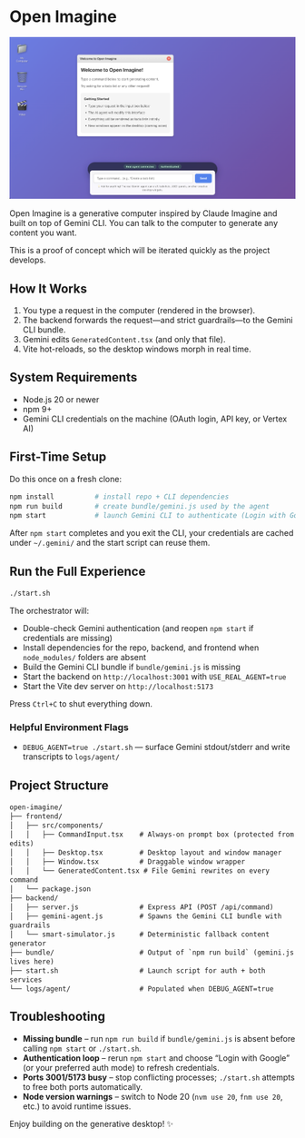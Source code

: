 # Open Imagine

![Open Imagine desktop](./screenshot.png)

Open Imagine is a generative computer inspired by Claude Imagine and built on top of Gemini CLI. You can talk to the computer to generate any content you want.

This is a proof of concept which will be iterated quickly as the project develops.

## How It Works

1. You type a request in the computer (rendered in the browser).
2. The backend forwards the request—and strict guardrails—to the Gemini CLI bundle.
3. Gemini edits `GeneratedContent.tsx` (and only that file).
4. Vite hot-reloads, so the desktop windows morph in real time.

## System Requirements

- Node.js 20 or newer
- npm 9+
- Gemini CLI credentials on the machine (OAuth login, API key, or Vertex AI)

## First-Time Setup

Do this once on a fresh clone:

```bash
npm install          # install repo + CLI dependencies
npm run build        # create bundle/gemini.js used by the agent
npm start            # launch Gemini CLI to authenticate (Login with Google, etc.)
```

After `npm start` completes and you exit the CLI, your credentials are cached under `~/.gemini/` and the start script can reuse them.

## Run the Full Experience

```bash
./start.sh
```

The orchestrator will:

- Double-check Gemini authentication (and reopen `npm start` if credentials are missing)
- Install dependencies for the repo, backend, and frontend when `node_modules/` folders are absent
- Build the Gemini CLI bundle if `bundle/gemini.js` is missing
- Start the backend on `http://localhost:3001` with `USE_REAL_AGENT=true`
- Start the Vite dev server on `http://localhost:5173`

Press `Ctrl+C` to shut everything down.

### Helpful Environment Flags

- `DEBUG_AGENT=true ./start.sh` — surface Gemini stdout/stderr and write transcripts to `logs/agent/`

## Project Structure

```
open-imagine/
├── frontend/
│   ├── src/components/
│   │   ├── CommandInput.tsx    # Always-on prompt box (protected from edits)
│   │   ├── Desktop.tsx         # Desktop layout and window manager
│   │   ├── Window.tsx          # Draggable window wrapper
│   │   └── GeneratedContent.tsx # File Gemini rewrites on every command
│   └── package.json
├── backend/
│   ├── server.js               # Express API (POST /api/command)
│   ├── gemini-agent.js         # Spawns the Gemini CLI bundle with guardrails
│   └── smart-simulator.js      # Deterministic fallback content generator
├── bundle/                     # Output of `npm run build` (gemini.js lives here)
├── start.sh                    # Launch script for auth + both services
└── logs/agent/                 # Populated when DEBUG_AGENT=true
```

## Troubleshooting

- **Missing bundle** – run `npm run build` if `bundle/gemini.js` is absent before calling `npm start` or `./start.sh`.
- **Authentication loop** – rerun `npm start` and choose “Login with Google” (or your preferred auth mode) to refresh credentials.
- **Ports 3001/5173 busy** – stop conflicting processes; `./start.sh` attempts to free both ports automatically.
- **Node version warnings** – switch to Node 20 (`nvm use 20`, `fnm use 20`, etc.) to avoid runtime issues.

Enjoy building on the generative desktop! ✨
